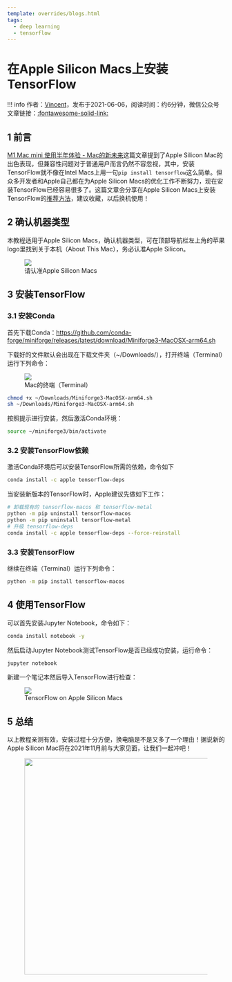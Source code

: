```yaml
---
template: overrides/blogs.html
tags:
  - deep learning
  - tensorflow
---
```


# 在Apple Silicon Macs上安装TensorFlow

!!! info
    作者：[Vincent](https://github.com/Realvincentyuan)，发布于2021-06-06，阅读时间：约6分钟，微信公众号文章链接：[:fontawesome-solid-link:](https://mp.weixin.qq.com/s?__biz=MzI4Mjk3NzgxOQ==&mid=2247484601&idx=1&sn=75f5abda4d4c11c68df992d7e84a0c7d&chksm=eb90f7cddce77edbf2422d88f1f971345feed68f3553c0fdf5a34a6a795aa839e49fa72aa129&token=2030183771&lang=zh_CN#rd)

## 1 前言

[M1 Mac mini 使用半年体验 - Mac的新未来](https://mp.weixin.qq.com/s/m1j07Zcw_GBMbQzYp9Zghg)这篇文章提到了Apple Silicon Mac的出色表现，但兼容性问题对于普通用户而言仍然不容忽视，其中，安装TensorFlow就不像在Intel Macs上用一句`pip install tensorflow`这么简单。但众多开发者和Apple自己都在为Apple Silicon Macs的优化工作不断努力，现在安装TensorFlow已经容易很多了。这篇文章会分享在Apple Silicon Macs上安装TensorFlow的[推荐方法](https://developer.apple.com/metal/tensorflow-plugin/ 'Getting Started with tensorflow-metal PluggableDevice')，建议收藏，以后换机使用！

## 2 确认机器类型

本教程适用于Apple Silicon Macs，确认机器类型，可在顶部导航栏左上角的苹果logo里找到关于本机（About This
 Mac），务必认准Apple Silicon。

 <figure>
   <img src="https://cdn.jsdelivr.net/gh/BulletTech2021/Pics/img/Mac_info.png" />
     <figcaption>请认准Apple Silicon Macs</figcaption>
 </figure>

## 3 安装TensorFlow

### 3.1 安装Conda

首先下载Conda：https://github.com/conda-forge/miniforge/releases/latest/download/Miniforge3-MacOSX-arm64.sh

下载好的文件默认会出现在下载文件夹（~/Downloads/），打开终端（Terminal）运行下列命令：

<figure>
  <img src="https://cdn.jsdelivr.net/gh/BulletTech2021/Pics/img/Terminal.png" />
    <figcaption>Mac的终端（Terminal）</figcaption>
</figure>

```bash
chmod +x ~/Downloads/Miniforge3-MacOSX-arm64.sh
sh ~/Downloads/Miniforge3-MacOSX-arm64.sh
```

按照提示进行安装，然后激活Conda环境：

```bash
source ~/miniforge3/bin/activate
```

### 3.2 安装TensorFlow依赖

激活Conda环境后可以安装TensorFlow所需的依赖，命令如下

```bash
conda install -c apple tensorflow-deps
```

当安装新版本的TensorFlow时，Apple建议先做如下工作：

```bash
# 卸载现有的 tensorflow-macos 和 tensorflow-metal
python -m pip uninstall tensorflow-macos
python -m pip uninstall tensorflow-metal
# 升级 tensorflow-deps
conda install -c apple tensorflow-deps --force-reinstall
```

### 3.3 安装TensorFlow

继续在终端（Terminal）运行下列命令：

```bash
python -m pip install tensorflow-macos
```

## 4 使用TensorFlow

可以首先安装Jupyter Notebook，命令如下：

```bash
conda install notebook -y
```

然后启动Jupyter Notebook测试TensorFlow是否已经成功安装，运行命令：

```bash
jupyter notebook
```

新建一个笔记本然后导入TensorFlow进行检查：

<figure>
  <img src="https://cdn.jsdelivr.net/gh/BulletTech2021/Pics/img/TF_on_Apple_Silicon_Mac.png" />
    <figcaption>TensorFlow on Apple Silicon Macs</figcaption>
</figure>


## 5 总结

以上教程亲测有效，安装过程十分方便，换电脑是不是又多了一个理由！据说新的Apple Silicon Mac将在2021年11月前与大家见面，让我们一起冲吧！

<figure>
  <img src="https://cdn.jsdelivr.net/gh/BulletTech2021/Pics/2021-6-14/1623639526512-1080P%20(Full%20HD)%20-%20Tail%20Pic.png" width="500" />
</figure>
